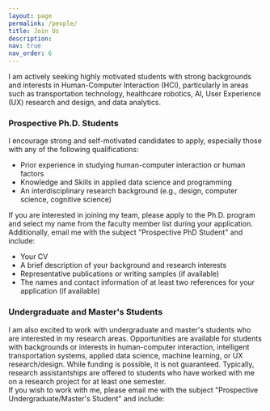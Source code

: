 ```yaml
---
layout: page
permalink: /people/
title: Join Us
description: 
nav: true
nav_order: 6
---
```

 
I am actively seeking highly motivated students with strong backgrounds and interests in Human-Computer Interaction (HCI), particularly in areas such as transportation technology, healthcare robotics, AI, User Experience (UX) research and design, and data analytics.
### Prospective Ph.D. Students
I encourage strong and self-motivated candidates to apply, especially those with any of the following qualifications:
- Prior experience in studying human-computer interaction or human factors
- Knowledge and Skills in applied data science and programming
- An interdisciplinary research background (e.g., design, computer science, cognitive science)

If you are interested in joining my team, please apply to the Ph.D. program and select my name from the faculty member list during your application. Additionally, email me with the subject "Prospective PhD Student" and include:
- Your CV
- A brief description of your background and research interests
- Representative publications or writing samples (if available)
- The names and contact information of at least two references for your application (if available)

### Undergraduate and Master's Students
I am also excited to work with undergraduate and master's students who are interested in my research areas. Opportunities are available for students with backgrounds or interests in human-computer interaction, intelligent transportation systems, applied data science, machine learning, or UX research/design. While funding is possible, it is not guaranteed. Typically, research assistantships are offered to students who have worked with me on a research project for at least one semester.<br />
If you wish to work with me, please email me with the subject "Prospective Undergraduate/Master's Student" and include:

